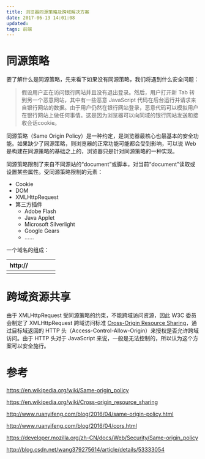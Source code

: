 ```yaml
---
title: 浏览器同源策略及跨域解决方案
date: 2017-06-13 14:01:08
updated:
tags: 前端
---
```


# 同源策略

要了解什么是同源策略，先来看下如果没有同源策略，我们将遇到什么安全问题：

>假设用户正在访问银行网站并且没有退出登录。然后，用户打开新 Tab 转到另一个恶意网站，其中有一些恶意 JavaScript 代码在后台运行并请求来自银行网站的数据。由于用户仍然在银行网站登录，恶意代码可以模拟用户在银行网站上做任何事情。这是因为浏览器可以向同域的银行网站发送和接收会话cookie。

同源策略（Same Origin Policy）是一种约定，是浏览器最核心也最基本的安全功能。如果缺少了同源策略，则浏览器的正常功能可能都会受到影响，可以说 Web 是构建在同源策略的基础之上的，浏览器只是针对同源策略的一种实现。

同源策略限制了来自不同源站的“document”或脚本，对当前“document”读取或设置某些属性。受同源策略限制的元素：

* Cookie
* DOM
* XMLHttpRequest
* 第三方插件
  * Adobe Flash
  * Java Applet
  * Microsoft Silverlight
  * Google Gears
  * ……

一个域名的组成：

| http:// |      |      |      |      |
| ------- | ---- | ---- | ---- | ---- |
|         |      |      |      |      |

# 跨域资源共享

由于 XMLHttpRequest 受同源策略的约束，不能跨域访问资源，因此 W3C 委员会制定了 XMLHttpRequest 跨域访问标准 [Cross-Origin Resource Sharing](http://en.wikipedia.org/wiki/Cross-Origin_Resource_Sharing)，通过目标域返回的 HTTP 头（Access-Control-Allow-Origin）来授权是否允许跨域访问。由于 HTTP 头对于 JavaScript 来说，一般是无法控制的，所以认为这个方案可以安全施行。

# 参考

https://en.wikipedia.org/wiki/Same-origin_policy

https://en.wikipedia.org/wiki/Cross-origin_resource_sharing

http://www.ruanyifeng.com/blog/2016/04/same-origin-policy.html

http://www.ruanyifeng.com/blog/2016/04/cors.html

https://developer.mozilla.org/zh-CN/docs/Web/Security/Same-origin_policy

http://blog.csdn.net/wang379275614/article/details/53333054
